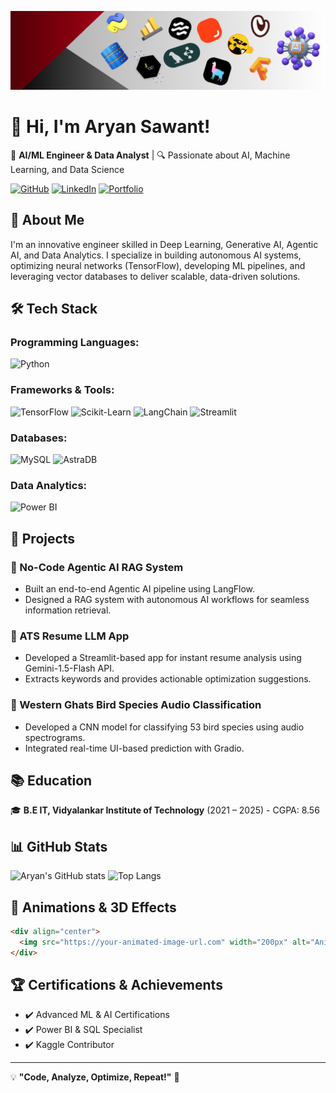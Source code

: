 ![Banner](https://github.com/Aryan-sawant/Aryan-sawant/blob/main/Black%20Modern%20Personal%20LinkedIn%20Banner.png?raw=true)

# 👋 Hi, I'm Aryan Sawant!

🚀 **AI/ML Engineer & Data Analyst** | 🔍 Passionate about AI, Machine Learning, and Data Science

[![GitHub](https://img.shields.io/badge/GitHub-%23181717.svg?style=for-the-badge&logo=github&logoColor=white)](https://github.com/Aryan-sawant)
[![LinkedIn](https://img.shields.io/badge/LinkedIn-%230077B5.svg?style=for-the-badge&logo=linkedin&logoColor=white)](https://www.linkedin.com/in/aryan-sawant-b2326828a/)
[![Portfolio](https://img.shields.io/badge/Portfolio-%23f39c12.svg?style=for-the-badge&logo=firefox&logoColor=white)](https://aryan-sawant.github.io/Aryan_Sawant.github.io/)

## 🌟 About Me
I'm an innovative engineer skilled in Deep Learning, Generative AI, Agentic AI, and Data Analytics. I specialize in building autonomous AI systems, optimizing neural networks (TensorFlow), developing ML pipelines, and leveraging vector databases to deliver scalable, data-driven solutions.

## 🛠️ Tech Stack

### Programming Languages:
![Python](https://img.shields.io/badge/Python-%2314354C.svg?style=flat&logo=python&logoColor=white)

### Frameworks & Tools:
![TensorFlow](https://img.shields.io/badge/TensorFlow-%23FF6F00.svg?style=flat&logo=tensorflow&logoColor=white)
![Scikit-Learn](https://img.shields.io/badge/Scikit--Learn-%23F7931E.svg?style=flat&logo=scikit-learn&logoColor=white)
![LangChain](https://img.shields.io/badge/LangChain-%23FFC107.svg?style=flat&logo=AI&logoColor=white)
![Streamlit](https://img.shields.io/badge/Streamlit-%23FF4B4B.svg?style=flat&logo=streamlit&logoColor=white)

### Databases:
![MySQL](https://img.shields.io/badge/MySQL-%2300f.svg?style=flat&logo=mysql&logoColor=white)
![AstraDB](https://img.shields.io/badge/AstraDB-%23FF6600.svg?style=flat&logo=apachecassandra&logoColor=white)

### Data Analytics:
![Power BI](https://img.shields.io/badge/Power%20BI-%23F2C811.svg?style=flat&logo=powerbi&logoColor=black)

## 📌 Projects

### 🔹 No-Code Agentic AI RAG System
- Built an end-to-end Agentic AI pipeline using LangFlow.
- Designed a RAG system with autonomous AI workflows for seamless information retrieval.

### 🔹 ATS Resume LLM App
- Developed a Streamlit-based app for instant resume analysis using Gemini-1.5-Flash API.
- Extracts keywords and provides actionable optimization suggestions.

### 🔹 Western Ghats Bird Species Audio Classification
- Developed a CNN model for classifying 53 bird species using audio spectrograms.
- Integrated real-time UI-based prediction with Gradio.

## 📚 Education
🎓 **B.E IT, Vidyalankar Institute of Technology** (2021 – 2025) - CGPA: 8.56

## 📊 GitHub Stats
![Aryan's GitHub stats](https://github-readme-stats.vercel.app/api?username=Aryan-sawant&show_icons=true&theme=tokyonight)
![Top Langs](https://github-readme-stats.vercel.app/api/top-langs/?username=Aryan-sawant&layout=compact&theme=tokyonight)

## 🎨 Animations & 3D Effects
```html
<div align="center">
  <img src="https://your-animated-image-url.com" width="200px" alt="Animation"/>
</div>
```

## 🏆 Certifications & Achievements
- ✔️ Advanced ML & AI Certifications
- ✔️ Power BI & SQL Specialist
- ✔️ Kaggle Contributor

---
💡 **"Code, Analyze, Optimize, Repeat!"** 🚀
